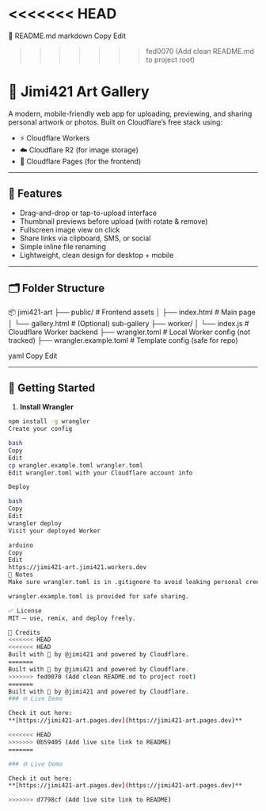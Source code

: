 <<<<<<< HEAD
=======
📄 README.md
markdown
Copy
Edit
>>>>>>> fed0070 (Add clean README.md to project root)
# 🎨 Jimi421 Art Gallery

A modern, mobile-friendly web app for uploading, previewing, and sharing personal artwork or photos. Built on Cloudflare’s free stack using:

- ⚡ Cloudflare Workers
- ☁️ Cloudflare R2 (for image storage)
- 📄 Cloudflare Pages (for the frontend)

---

## 🌟 Features

- Drag-and-drop or tap-to-upload interface
- Thumbnail previews before upload (with rotate & remove)
- Fullscreen image view on click
- Share links via clipboard, SMS, or social
- Simple inline file renaming
- Lightweight, clean design for desktop + mobile

---

## 🗂 Folder Structure

📦 jimi421-art
├── public/ # Frontend assets
│ ├── index.html # Main page
│ └── gallery.html # (Optional) sub-gallery
├── worker/
│ └── index.js # Cloudflare Worker backend
├── wrangler.toml # Local Worker config (not tracked)
├── wrangler.example.toml # Template config (safe for repo)

yaml
Copy
Edit

---

## 🚀 Getting Started

1. **Install Wrangler**
```bash
npm install -g wrangler
Create your config

bash
Copy
Edit
cp wrangler.example.toml wrangler.toml
Edit wrangler.toml with your Cloudflare account info

Deploy

bash
Copy
Edit
wrangler deploy
Visit your deployed Worker

arduino
Copy
Edit
https://jimi421-art.jimi421.workers.dev
🛑 Notes
Make sure wrangler.toml is in .gitignore to avoid leaking personal credentials.

wrangler.example.toml is provided for safe sharing.

✅ License
MIT – use, remix, and deploy freely.

🙌 Credits
<<<<<<< HEAD
<<<<<<< HEAD
Built with 💙 by @jimi421 and powered by Cloudflare.
=======
Built with 💙 by @jimi421 and powered by Cloudflare.
>>>>>>> fed0070 (Add clean README.md to project root)
=======
Built with 💙 by @jimi421 and powered by Cloudflare.
### 🌐 Live Demo

Check it out here:  
**[https://jimi421-art.pages.dev](https://jimi421-art.pages.dev)**

<<<<<<< HEAD
>>>>>>> 0b59405 (Add live site link to README)
=======

### 🌐 Live Demo

Check it out here:  
**[https://jimi421-art.pages.dev](https://jimi421-art.pages.dev)**

>>>>>>> d7798cf (Add live site link to README)
